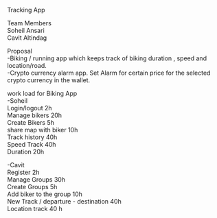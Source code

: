 Tracking App  

Team Members  
  Soheil Ansari  
  Cavit Altindag  
  
Proposal  
  -Biking / running app which keeps track of biking duration , speed and location/road.  
  -Crypto currency alarm app. Set Alarm for certain price for the selected crypto currency in the wallet.    
  

work load for Biking App  
  -Soheil  
    Login/logout 2h  
    Manage bikers 20h  
    Create Bikers 5h  
    share map with biker 10h  
    Track history 40h  
    Speed Track 40h  
    Duration 20h  
      
  -Cavit  
    Register 2h  
    Manage Groups 30h  
    Create Groups 5h  
    Add biker to the group 10h  
    New Track / departure - destination 40h  
    Location track 40 h  
    
    
    
